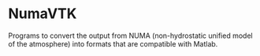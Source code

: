 # NumaVTK
Programs to convert the output from NUMA (non-hydrostatic unified model of the atmosphere) into formats that are compatible with Matlab.

